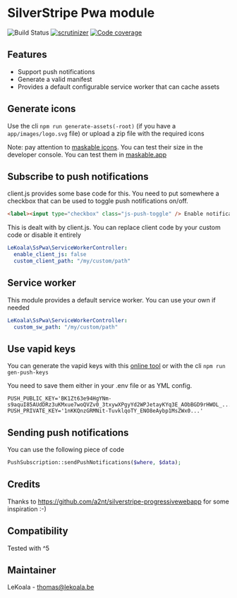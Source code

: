 # SilverStripe Pwa module

![Build Status](https://github.com/lekoala/silverstripe-pwa/actions/workflows/ci.yml/badge.svg)
[![scrutinizer](https://scrutinizer-ci.com/g/lekoala/silverstripe-pwa/badges/quality-score.png?b=master)](https://scrutinizer-ci.com/g/lekoala/silverstripe-pwa/)
[![Code coverage](https://codecov.io/gh/lekoala/silverstripe-pwa/branch/master/graph/badge.svg)](https://codecov.io/gh/lekoala/silverstripe-pwa)

## Features

-   Support push notifications
-   Generate a valid manifest
-   Provides a default configurable service worker that can cache assets

## Generate icons

Use the cli `npm run generate-assets(-root)` (if you have a `app/images/logo.svg` file) or upload a zip file with the required icons

Note: pay attention to [maskable icons](https://web.dev/maskable-icon/). You can test their
size in the developer console. You can test them in [maskable.app](https://maskable.app/)

## Subscribe to push notifications

client.js provides some base code for this. You need to put somewhere a checkbox that can be used
to toggle push notifications on/off.

```html
<label><input type="checkbox" class="js-push-toggle" /> Enable notifications</label>
```

This is dealt with by client.js. You can replace client code by your custom code or disable it entirely

```yml
LeKoala\SsPwa\ServiceWorkerController:
  enable_client_js: false
  custom_client_path: "/my/custom/path"
```

## Service worker

This module provides a default service worker. You can use your own if needed

```yml
LeKoala\SsPwa\ServiceWorkerController:
  custom_sw_path: "/my/custom/path"
```

## Use vapid keys

You can generate the vapid keys with this [online tool](https://tools.reactpwa.com/vapid) or with the cli `npm run gen-push-keys`

You need to save them either in your .env file or as YML config.

```
PUSH_PUBLIC_KEY='BK1Zt63e94HgYNm-s9aquI85AUdDRz3uKMxue7woQVZv0_3txywXPgyYd2WPJetayKYq3E_AObBGD9rHWOL_...'
PUSH_PRIVATE_KEY='1nKKQnzGRMNit-TuvklqoTY_ENO8eAybp1MsZWx0...'
```

## Sending push notifications

You can use the following piece of code

```php
PushSubscription::sendPushNotifications($where, $data);
```

## Credits

Thanks to https://github.com/a2nt/silverstripe-progressivewebapp for some inspiration :-)

## Compatibility

Tested with ^5

## Maintainer

LeKoala - thomas@lekoala.be

